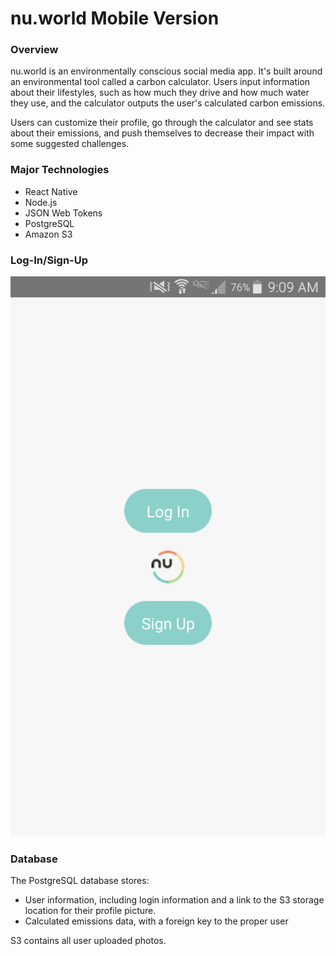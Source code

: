 # nu.world Mobile Version

### Overview

nu.world is an environmentally conscious social media app. It's built around an environmental tool called a carbon calculator. Users input information about their lifestyles, such as how much they drive and how much water they use, and the calculator outputs the user's calculated carbon emissions.

Users can customize their profile, go through the calculator and see stats about their emissions, and push themselves to decrease their impact with some suggested challenges. 

### Major Technologies
* React Native
* Node.js
* JSON Web Tokens
* PostgreSQL
* Amazon S3

### Log-In/Sign-Up
![log-or-sign screenshot](./front/images/screen_log.png)

### Database

The PostgreSQL database stores: 
  * User information, including login information and a link to the S3 storage location for their profile picture.
  * Calculated emissions data, with a foreign key to the proper user
 
 S3 contains all user uploaded photos.
